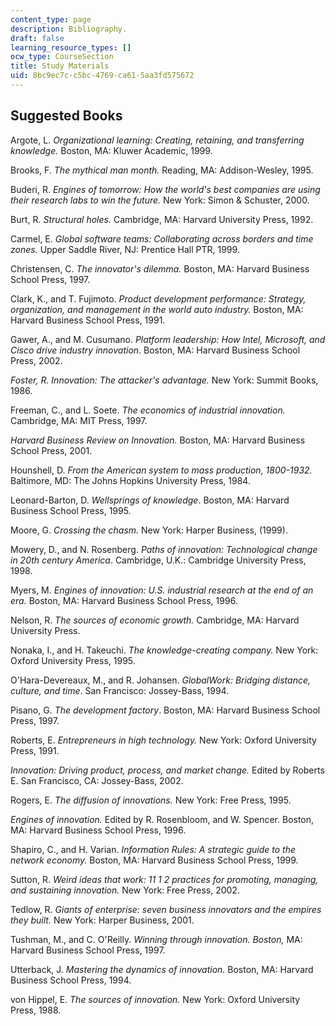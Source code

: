 ```yaml
---
content_type: page
description: Bibliography.
draft: false
learning_resource_types: []
ocw_type: CourseSection
title: Study Materials
uid: 8bc9ec7c-c5bc-4769-ca61-5aa3fd575672
---
```

## Suggested Books

Argote, L. _Organizational learning: Creating, retaining, and transferring knowledge._ Boston, MA: Kluwer Academic, 1999.

Brooks, F. _The mythical man month._ Reading, MA: Addison-Wesley, 1995.

Buderi, R. _Engines of tomorrow: How the world's best companies are using their research labs to win the future._ New York: Simon & Schuster, 2000.

Burt, R. _Structural holes._ Cambridge, MA: Harvard University Press, 1992.

Carmel, E. _Global software teams: Collaborating across borders and time zones._ Upper Saddle River, NJ: Prentice Hall PTR, 1999.

Christensen, C. _The innovator's dilemma._ Boston, MA: Harvard Business School Press, 1997.

Clark, K., and T. Fujimoto. _Product development performance: Strategy, organization, and management in the world auto industry._ Boston, MA: Harvard Business School Press, 1991.

Gawer, A., and M. Cusumano. _Platform leadership: How Intel, Microsoft, and Cisco drive industry innovation_. Boston, MA: Harvard Business School Press, 2002.

_Foster, R. Innovation: The attacker's advantage._ New York: Summit Books, 1986.

Freeman, C., and L. Soete. _The economics of industrial innovation._ Cambridge, MA: MIT Press, 1997.

_Harvard Business Review on Innovation._ Boston, MA: Harvard Business School Press, 2001.

Hounshell, D. _From the American system to mass production, 1800-1932._ Baltimore, MD: The Johns Hopkins University Press, 1984.

Leonard-Barton, D. _Wellsprings of knowledge_. Boston, MA: Harvard Business School Press, 1995.

Moore, G. _Crossing the chasm._ New York: Harper Business, (1999).

Mowery, D., and N. Rosenberg. _Paths of innovation: Technological change in 20th century America_. Cambridge, U.K.: Cambridge University Press, 1998.

Myers, M. _Engines of innovation: U.S. industrial research at the end of an era._ Boston, MA: Harvard Business School Press, 1996.

Nelson, R. _The sources of economic growth._ Cambridge, MA: Harvard University Press.

Nonaka, I., and H. Takeuchi. _The knowledge-creating company._ New York: Oxford University Press, 1995.

O'Hara-Devereaux, M., and R. Johansen. _GlobalWork: Bridging distance, culture, and time_. San Francisco: Jossey-Bass, 1994.

Pisano, G. _The development factory_. Boston, MA: Harvard Business School Press, 1997.

Roberts, E. _Entrepreneurs in high technology._ New York: Oxford University Press, 1991.

_Innovation: Driving product, process, and market change._ Edited by Roberts E. San Francisco, CA: Jossey-Bass, 2002.

Rogers, E. _The diffusion of innovations._ New York: Free Press, 1995.

_Engines of innovation._ Edited by R. Rosenbloom, and W. Spencer. Boston, MA: Harvard Business School Press, 1996.

Shapiro, C., and H. Varian. _Information Rules: A strategic guide to the network economy._ Boston, MA: Harvard Business School Press, 1999.

Sutton, R. _Weird ideas that work: 11 1 2 practices for promoting, managing, and sustaining innovation._ New York: Free Press, 2002.

Tedlow, R. _Giants of enterprise: seven business innovators and the empires they built._ New York: Harper Business, 2001.

Tushman, M., and C. O'Reilly. _Winning through innovation. Boston,_ MA: Harvard Business School Press, 1997.

Utterback, J. _Mastering the dynamics of innovation._ Boston, MA: Harvard Business School Press, 1994.

von Hippel, E. _The sources of innovation._ New York: Oxford University Press, 1988.